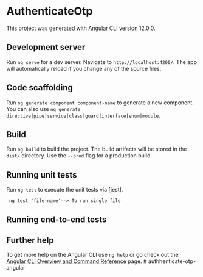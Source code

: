 # AuthenticateOtp

This project was generated with [Angular CLI](https://github.com/angular/angular-cli) version 12.0.0.

## Development server

Run `ng serve` for a dev server. Navigate to `http://localhost:4200/`. The app will automatically reload if you change any of the source files.

## Code scaffolding

Run `ng generate component component-name` to generate a new component. You can also use `ng generate directive|pipe|service|class|guard|interface|enum|module`.

## Build

Run `ng build` to build the project. The build artifacts will be stored in the `dist/` directory. Use the `--prod` flag for a production build.

## Running unit tests

Run `ng test` to execute the unit tests via [jest].
```
 ng test 'file-name'--> To run single file
```


## Running end-to-end tests

## Further help

To get more help on the Angular CLI use `ng help` or go check out the [Angular CLI Overview and Command Reference](https://angular.io/cli) page.
#   a u t h h e n t i c a t e - o t p - a n g u l a r 
 
 
